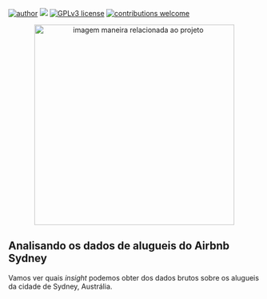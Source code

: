 [![author](https://img.shields.io/badge/author-edvansoares-red.svg)](https://www.linkedin.com/in/edvan-soares/) [![](https://img.shields.io/badge/python-3.7+-blue.svg)](https://www.python.org/downloads/release/python-365/) [![GPLv3 license](https://img.shields.io/badge/License-GPLv3-blue.svg)](http://perso.crans.org/besson/LICENSE.html) [![contributions welcome](https://img.shields.io/badge/contributions-welcome-brightgreen.svg?style=flat)](https://github.com/rafaelnduarte/portfolio/issues)

<p align="center">
  <img src="https://images.unsplash.com/photo-1624138784614-87fd1b6528f8?ixlib=rb-1.2.1&ixid=MnwxMjA3fDB8MHxzZWFyY2h8Mnx8c3lkbmV5JTIwaGFyYm91ciUyMGJyaWRnZXxlbnwwfHwwfHw%3D&auto=format&fit=crop&w=600&q=60" alt="imagem maneira relacionada ao projeto"height=400px >
</p>

## Analisando os dados de alugueis do Airbnb Sydney

Vamos ver quais *insight* podemos obter dos dados brutos sobre os alugueis da cidade de Sydney, Austrália.
